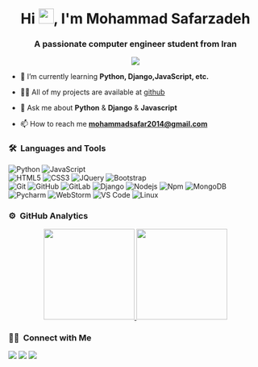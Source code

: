 <h1 align="center">Hi <img src="https://raw.githubusercontent.com/iampavangandhi/iampavangandhi/master/gifs/Hi.gif" width="30px">, I'm Mohammad Safarzadeh</h1>
<h3 align="center">A passionate computer engineer student from Iran</h3>
	
<p align="center">
  <img src="https://komarev.com/ghpvc/?username=mammadsafar&color=blueviolet&style=flat">
</p>

- 🌱 I’m currently learning **Python, Django,JavaScript, etc.**

- 👨‍💻 All of my projects are available at [github](https://github.com/mammadsafar?tab=repositories)

- 💬 Ask me about **Python** & **Django** & **Javascript**

- 📫 How to reach me **mohammadsafar2014@gmail.com**


	
### 🛠 &nbsp;Languages and Tools

![Python](http://img.shields.io/badge/-Python-3776AB?style=for-the-badge&logo=python&logoColor=ffffff)
![JavaScript](https://img.shields.io/badge/-JavaScript-%23F7DF1C?style=for-the-badge&logo=javascript&logoColor=000000&labelColor=%23F7DF1C&color=%23FFCE5A)
<br>
![HTML5](https://img.shields.io/badge/-HTML5-%23E44D27?style=for-the-badge&logo=html5&logoColor=ffffff)
![CSS3](https://img.shields.io/badge/-CSS3-%231572B6?style=for-the-badge&logo=css3)
![JQuery](https://img.shields.io/badge/jQuery-0769AD?style=for-the-badge&logo=jquery&logoColor=white)
![Bootstrap](https://img.shields.io/badge/Bootstrap-84009e?style=for-the-badge&logo=Bootstrap&logoColor=white)
<br>
![Git](https://img.shields.io/badge/-Git-%23F05032?style=for-the-badge&logo=git&logoColor=%23ffffff)
![GitHub](https://img.shields.io/badge/-GitHub-181717?style=for-the-badge&logo=github)
![GitLab](https://img.shields.io/badge/-GitLab-%23ffffff?style=for-the-badge&logo=gitLab)
![Django](https://img.shields.io/badge/-Django-53bd58?style=for-the-badge&logo=Django&logoColor=165619)
![Nodejs](https://img.shields.io/badge/-Nodejs-339933?style=for-the-badge&logo=Node.js&logoColor=ffffff)
![Npm](https://img.shields.io/badge/-npm-CB3837?style=for-the-badge&logo=npm)
![MongoDB](https://img.shields.io/badge/MongoDB-4EA94B?style=for-the-badge&logo=mongodb&logoColor=white)
<br>
![Pycharm](http://img.shields.io/badge/-Pycharm-1f4a21?style=for-the-badge&logo=Pycharm&logoColor=f2ff05)
![WebStorm](http://img.shields.io/badge/-WebStorm-3da2d1?style=for-the-badge&logo=WebStorm&logoColor=000000)
![VS Code](http://img.shields.io/badge/-VS%20Code-007ACC?style=for-the-badge&logo=visual-studio-code&logoColor=ffffff)
![Linux](http://img.shields.io/badge/-Linux-0078D6?style=for-the-badge&logo=linux&logoColor=ffffff)
<br/>

### ⚙️ &nbsp;GitHub Analytics

<p align="center">
<a href="https://github.com/mammadsafar">
  <img height="180em" src="https://github-readme-stats-eight-theta.vercel.app/api?username=mammadsafar&show_icons=true&theme=algolia&include_all_commits=true&count_private=true"/>
  <img height="180em" src="https://github-readme-stats-eight-theta.vercel.app/api/top-langs/?username=mammadsafar&layout=compact&langs_count=8&theme=algolia"/>
</a>
</p>

### 🤝🏻 &nbsp;Connect with Me

<p>
<!-- <a href="https://www.mammadsafar.ir"><img src="https://img.shields.io/badge/-adityavsingh.com-3423A6?style=for-the-badge&logo=Google-Chrome&logoColor=white"/></a> -->
<a href="https://linkedin.com/in/mammadsafar"><img src="https://img.shields.io/badge/-mammadsafar-0077B5?style=flat&logo=Linkedin&logoColor=white"/></a>
<a href="mailto:mohammadsafar2014@gmail.com"><img src="https://img.shields.io/badge/-mohammadsafar2014@gmail.com-D14836?style=flat&logo=Gmail&logoColor=white"/></a>
<a href="https://twitter.com/mammadsafar"><img src="https://img.shields.io/badge/-@mammadsafar-1877F2?style=flat&logo=Twitter&logoColor=white"/></a>
</p>
<!-- <p align="center"><img align="center" src="https://github-readme-streak-stats.herokuapp.com/?user=mammadsafar&" alt="mammadsafar" /></p> -->
